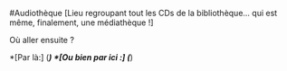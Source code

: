 #Audiothèque
[Lieu regroupant tout les CDs de la bibliothèque... qui est même, finalement, une médiathèque !]

Où aller ensuite ?

*[Par là:] (___)
*[Ou bien par ici :] (___)